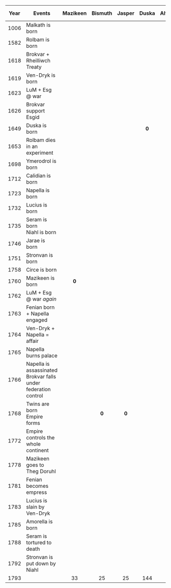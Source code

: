 
| Year | Events                                                              | **Mazikeen** | **Bismuth** | **Jasper** | **Duska** | **Alfread** | **Rolbam** | **Seram** | **Malkath** | **Stronvan** | Napella | Lupella | Amorella | Ven Dryk | Calidian | Ymerodrol | Fenian | Circe | Lucius | Roderika | Jarae | Niahl |
| ---- | ------------------------------------------------------------------- | :----------: | :---------: | :--------: | :-------: | :---------: | :--------: | :-------: | :---------: | :----------: | :-----: | :-----: | :------: | :------: | :------: | :-------: | :----: | :---: | :----: | :------: | :---: | :---: |
| 1006 | Malkath is born                                                     |              |             |            |           |             |            |           |    **0**    |              |         |         |          |          |          |           |        |       |        |          |       |       |
| 1582 | Rolbam is born                                                      |              |             |            |           |             |   **0**    |           |             |              |         |         |          |          |          |           |        |       |        |          |       |       |
| 1618 | Brokvar + Rheilliwch Treaty                                         |              |             |            |           |             |            |           |             |              |         |         |          |          |          |           |        |       |        |          |       |       |
| 1619 | Ven-Dryk is born                                                    |              |             |            |           |             |            |           |             |              |         |         |          |  **0**   |          |           |        |       |        |          |       |       |
| 1623 | LuM + Esg @ war                                                     |              |             |            |           |             |            |           |             |              |         |         |          |          |          |           |        |       |        |          |       |       |
| 1626 | Brokvar support Esgid                                               |              |             |            |           |             |            |           |             |              |         |         |          |          |          |           |        |       |        |          |       |       |
| 1649 | Duska is born                                                       |              |             |            |   **0**   |             |            |           |             |              |         |         |          |          |          |           |        |       |        |          |       |       |
| 1653 | Rolbam dies in an experiment                                        |              |             |            |           |             |   **71**   |           |             |              |         |         |          |          |          |           |        |       |        |          |       |       |
| 1698 | Ymerodrol is born                                                   |              |             |            |           |             |            |           |             |              |         |         |          |          |          |   **0**   |        |       |        |          |       |       |
| 1712 | Calidian is born                                                    |              |             |            |           |             |            |           |             |              |         |         |          |          |  **0**   |           |        |       |        |          |       |       |
| 1723 | Napella is born                                                     |              |             |            |           |             |            |           |             |              |  **0**  |         |          |          |          |           |        |       |        |          |       |       |
| 1732 | Lucius is born                                                      |              |             |            |           |             |            |           |             |              |         |         |          |          |          |           |        |       | **0**  |          |       |       |
| 1735 | Seram is born</br>Niahl is born                                     |              |             |            |           |             |            |   **0**   |             |              |         |         |          |          |          |           |        |       |        |          |       | **0** |
| 1746 | Jarae is born                                                       |              |             |            |           |             |            |           |             |              |         |         |          |          |          |           |        |       |        |          | **0** |       |
| 1751 | Stronvan is born                                                    |              |             |            |           |             |            |           |             |    **0**     |         |         |          |          |          |           |        |       |        |  **0**   |       |       |
| 1758 | Circe is born                                                       |              |             |            |           |             |            |           |             |              |         |         |          |          |          |           |        | **0** |        |          |       |       |
| 1760 | Mazikeen is born                                                    |    **0**     |             |            |           |             |            |           |             |              |         |         |          |          |          |           |        |       |        |          |       |       |
| 1762 | LuM + Esg @ war *again*                                             |              |             |            |           |             |            |           |             |              |         |         |          |          |          |           |        |       |        |          |       |       |
| 1763 | Fenian born + Napella engaged                                       |              |             |            |           |             |            |           |             |              |         |         |          |          |          |           | **0**  |       |        |          |       |       |
| 1764 | Ven-Dryk + Napella = affair                                         |              |             |            |           |             |            |           |             |              |         |         |          |          |          |           |        |       |        |          |       |       |
| 1765 | Napella burns palace                                                |              |             |            |           |             |            |           |             |              |         |         |          |          |          |  **68**   |        |       |        |          |       |       |
| 1766 | Napella is assassinated </br>Brokvar falls under federation control |              |             |            |           |             |            |           |             |              | **43**  |  **0**  |          |          |          |           |        |       |        |          |       |       |
| 1768 | Twins are born </br>Empire forms                                    |              |    **0**    |   **0**    |           |             |            |           |             |              |         |         |          |          |          |           |        |       |        |          |       |       |
| 1772 | Empire controls the whole continent                                 |              |             |            |           |             |            |           |             |              |         |         |          |          |          |           |        |       |        |          |       |       |
| 1778 | Mazikeen goes to Theg Doruhl                                        |              |             |            |           |             |            |    43     |             |              |         |         |          |          |          |           |        |       |   46   |          |       |       |
| 1781 | Fenian becomes empress                                              |              |             |            |           |    **0**    |            |           |             |              |         |         |          |          |          |           |   18   |       |        |          |       |       |
| 1783 | Lucius is slain by Ven-Dryk                                         |              |             |            |           |             |            |           |             |              |         |         |          |          |          |           |        |       | **51** |          |       |       |
| 1785 | Amorella is born                                                    |              |             |            |           |             |            |           |             |              |         |         |  **0**   |          |          |           |        |       |        |          |       |       |
| 1788 | Seram is tortured to death                                          |              |             |            |           |             |            |  **53**   |             |              |         |         |          |          |          |           |        |       |        |          |       |       |
| 1792 | Stronvan is put down by Niahl                                       |              |             |            |           |             |            |           |             |    **48**    |         |         |          |          |          |           |        |       |        |          |       |       |
| 1793 |                                                                     |      33      |     25      |     25     |    144    |     12      |   (211)    |   (58)    |    (787)    |     (48)     |   70    |   27    |    8     |   174    |    84    |    96     |   30   |  35   |   61   |    42    |  47   |  58   |
